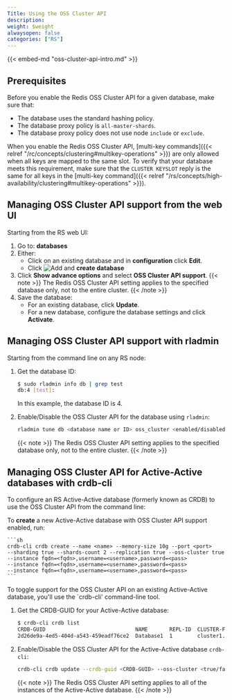 ```yaml
---
Title: Using the OSS Cluster API
description:
weight: $weight
alwaysopen: false
categories: ["RS"]
---
```

{{< embed-md "oss-cluster-api-intro.md"  >}}

## Prerequisites

Before you enable the Redis OSS Cluster API for a given database, make sure that:

- The database uses the standard hashing policy.
- The database proxy policy is `all-master-shards`.
- The database proxy policy does not use node `include` or `exclude`.

When you enable the Redis OSS Cluster API,
[multi-key commands]({{< relref "/rc/concepts/clustering#multikey-operations" >}}) are only allowed when all keys are mapped to the same slot.
To verify that your database meets this requirement, make sure that the `CLUSTER KEYSLOT` reply is the same for all keys in the [multi-key command]({{< relref "/rs/concepts/high-availability/clustering#multikey-operations" >}}).

## Managing OSS Cluster API support from the web UI

Starting from the RS web UI:

1. Go to: **databases**
1. Either:
    - Click on an existing database and in **configuration** click **Edit**.
    - Click ![Add](/images/rs/icon_add.png#no-click "Add") and **create database**
1. Click **Show advance options** and select **OSS Cluster API support**.
    {{< note >}}
The Redis OSS Cluster API setting applies to the specified database only, not to the entire cluster.
    {{< /note >}}
1. Save the database:
    - For an existing database, click **Update**.
    - For a new database, configure the database settings and click **Activate**.

## Managing OSS Cluster API support with rladmin

Starting from the command line on any RS node:

1. Get the database ID:

    ```sh
    $ sudo rladmin info db | grep test
    db:4 [test]:
    ```

    In this example, the database ID is 4.

1. Enable/Disable the OSS Cluster API for the database using `rladmin`:

    ```sh
    rladmin tune db <database name or ID> oss_cluster <enabled/disabled>
    ```

    {{< note >}}
The Redis OSS Cluster API setting applies to the specified database only, not to the entire cluster.
    {{< /note >}}


## Managing OSS Cluster API for Active-Active databases with crdb-cli

To configure an RS Active-Active database (formerly known as CRDB) to use the OSS Cluster API from the command line:

To **create** a new Active-Active database with OSS Cluster API support enabled, run:

    ```sh
    crdb-cli crdb create --name <name> --memory-size 10g --port <port>
    --sharding true --shards-count 2 --replication true --oss-cluster true
    --instance fqdn=<fqdn>,username=<username>,password=<pass>
    --instance fqdn=<fqdn>,username=<username>,password=<pass>
    --instance fqdn=<fqdn>,username=<username>,password=<pass>
    ```
    
To toggle support for the OSS Cluster API on an existing Active-Active database, you'll use
the `crdb-cli' command-line tool.

1. Get the CRDB-GUID for your Active-Active database:

    ```sh
    $ crdb-cli crdb list
    CRDB-GUID                             NAME       REPL-ID  CLUSTER-FQDN
    2d26de9a-4ed5-404d-a543-459eadf76ce2  Database1  1        cluster1.local
    ```

1. Enable/Disable the OSS Cluster API for the Active-Active database `crdb-cli`:

    ```sh
    crdb-cli crdb update --crdb-guid <CRDB-GUID> --oss-cluster <true/false>
    ```

    {{< note >}}
The Redis OSS Cluster API setting applies to all of the instances of the Active-Active database.
    {{< /note >}}

